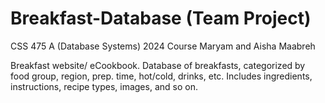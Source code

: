 # Breakfast-Database (Team Project)
CSS 475 A (Database Systems) 2024 Course
Maryam and Aisha Maabreh

Breakfast website/ eCookbook. 
Database of breakfasts, categorized by food group, region, prep. time, hot/cold, drinks, etc.
Includes ingredients, instructions, recipe types, images, and so on.
